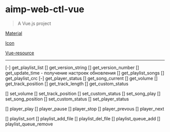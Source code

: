 # aimp-web-ctl-vue

> A Vue.js project


[Material](https://getmdl.io/components/index.html#layout-section)

[Icon](https://material.io/icons)

[Vue-resource](https://github.com/pagekit/vue-resource)


***

[-] get_playlist_list
[] get_version_string
[] get_version_number
[] get_update_time - получение настроек обновления
[] get_playlist_songs
[] get_playlist_crc
[-] get_player_status
[] get_song_current
[] get_volume
[] get_track_position
[] get_track_length
[] get_custom_status

[] set_volume
[] set_track_position
[] set_custom_status
[] set_song_play
[] set_song_position
[] set_custom_status
[] set_player_status

[] player_play
[] player_pause
[] player_stop
[] player_prevous
[] player_next

[] playlist_sort
[] playlist_add_file
[] playlist_del_file
[] playlist_queue_add
[] playlist_queue_remove
